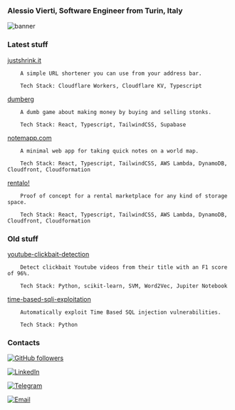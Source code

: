 ### Alessio Vierti, Software Engineer from Turin, Italy

![banner](https://res.cloudinary.com/dfg0d7qcq/image/upload/v1667730914/Bright_Green_Dark_Green_IT_or_Software_Bright_and_Minimal_LinkedIn_Banner_5_f98lwh.png)

### Latest stuff

[justshrink.it](https://justshrink.it)

```
    A simple URL shortener you can use from your address bar.
    
    Tech Stack: Cloudflare Workers, Cloudflare KV, Typescript
```

[dumberg](https://stonkgame.netlify.app)
```
    A dumb game about making money by buying and selling stonks.
    
    Tech Stack: React, Typescript, TailwindCSS, Supabase
```

[notemapp.com](https://notemapp.com)
```
    A minimal web app for taking quick notes on a world map.

    Tech Stack: React, Typescript, TailwindCSS, AWS Lambda, DynamoDB, Cloudfront, Cloudformation
```

[rentalo!](https://d2ridskegy1euv.cloudfront.net)
```
    Proof of concept for a rental marketplace for any kind of storage space.

    Tech Stack: React, Typescript, TailwindCSS, AWS Lambda, DynamoDB, Cloudfront, Cloudformation
```

### Old stuff

[youtube-clickbait-detection](https://github.com/alessiovierti/youtube-clickbait-detector)
```
    Detect clickbait Youtube videos from their title with an F1 score of 96%.

    Tech Stack: Python, scikit-learn, SVM, Word2Vec, Jupiter Notebook
```

[time-based-sqli-exploitation](https://github.com/alessiovierti/blindpie)
```
    Automatically exploit Time Based SQL injection vulnerabilities.

    Tech Stack: Python
```

### Contacts

[![GitHub followers](https://img.shields.io/github/followers/alessiovierti?style=social)](https://github.com/alessiovierti)

[![LinkedIn](https://img.shields.io/badge/linkedin-connect-blue)](https://www.linkedin.com/in/alessiovierti)

[![Telegram](https://img.shields.io/badge/telegram-message-blue)](https://telegram.me/fd42493e)

[![Email](https://img.shields.io/badge/email-message-blue)](mailto:hi@alessiovierti.com)
